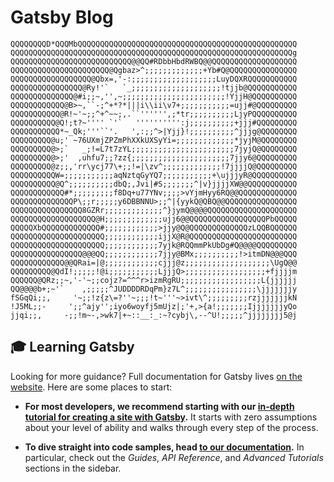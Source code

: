 # Gatsby Blog

```
QQQQQQQQD*QQQMbQQQQQQQQQQQQQQQQQQQQQQQQQQQQQQQQQQQQQQQQQQQQQQQQQ
QQQQQQQQQQQQQQQQQQQQQQQQQQQQQQQQQQQQQQQQQQQQQQQQQQQQQQQQQQQQQQQg
QQQQQQQQQQQQQQQQQQQQQQQQQQQ@@QQ#RDbbHbdRWBQ@@QQQQQQQQQQQQQQQQQQQ
QQQQQQQQQQQQQQQQQQQQQQ@Qgbaz>^;;;;;;;;;;;;;+Yb#Q@QQQQQQQQQQQQQQQ
QQQQQQQQQQQQQQQQQQ@Qbx=,'-:;;;;;;;;;;;;;;;;;;;LuyDQXRQQQQQQQQQQQ
QQQQQQQQQQQQQQQQ@Ry!'`   `_;;;;;;;;;;;;;;;;;;;;!tjjb@QQQQQQQQQQQ
QQQQQQQQQQQQQQ@#i;;~,'',~;;;;;;;;;;;;;;;;;;;;;;;!YjjH@QQQQQQQQQQ
QQQQQQQQQQQQ@B>~,``-;^+*?*|||i\\ii\v7+;;;;;;;;;;;=ujj#@QQQQQQQQQ
QQQQQQQQQQQ@R!~'~;;^+^~~;,.``'''''',;*tr;;;;;;;;;;LjyPQQQQQQQQQQ
QQQQQQQQQQ@Q!;t?~'''' `'`   '''''''''':j;;;;;;;;;;+jjj#QQQQQQQQQ
QQQQQQQQQQQ*~_Qk;'''``'.   ',:;;^>|Yjj}!;;;;;;;;;;^jjjg@QQQQQQQQ
QQQQQQQQQ@u;' ~76UXmjZPZmPhXXkUXSyYi=;;;;;;;;;;;;;*jyjM@QQQQQQQQ
QQQQQQQQQ@>;`   _;!=L7t7zYL;;;;;;;;;;;;;;;;;;;;;;;7jyjQ@QQQQQQQQ
QQQQQQQQQ@>;'  ,uhfu7;;?zz{;;;;;;;;;;;;;;;;;;;;;;7jjy6@QQQQQQQQQ
QQQQQQQQQ@z;;,'rr\ycj77\+;;!=|\zv^;;;;;;;;;;;;;!7jjjjQ@QQQQQQQQQ
QQQQQQQQQQW=;;;;;;;;;;;aqNztqGyYQ7;;;;;;;;;;;+\ujjjyR@QQQQQQQQQQ
QQQQQQQQQQ@Q^;;;;;;;;;;dbQ;,Jvi|#S;;;;;;;^|v}jjjjXW@@QQQQQQQQQQQ
QQQQQQQQQQQQ#*;;;;;;;;;f8Dq+u77YNv;;;;>vYjmHyy6RQ@@QQQQQQQQQQQQQ
QQQQQQQQQQQQQQP\;;r;;;;;y6DBBNNU>;;^|{yykQ@QBQ@@QQQQQQQQQQQQQQQQ
QQQQQQQQQQQQQQQQ8GZRr;;;;;;;;;;;;;^}jymQ@@@@QQQQQQQQQQQQQQQQQQQQ
QQQQQQQQQQQQQQQQQQQ@H;;;;;;;;;;;;;ujj6@@QQQQQQQQQQQQQQQQQPbQQQQQ
QQQQQXbQQQQQQQQQQQQQ#;;;;;;;;;;;;>jjy@Q@QQQQQQQQQQQQQzLQQBQQQQQQ
QQQQQQQQQQQQQQQQQQQQQ;;;;;;;;;;;;ijjX@R@QQQQQQQQQQQQQQQQQQQQQQQQ
QQQQQQQQQQQQQQQQQQQQQ;;;;;;;;;;;;7yjk@RQQmmPkUbDg#Q@@@@QQQQQQQQQ
QQQQQQQQQQQQQQQQ@@@QQ;;;;;;;;;;;;7jjy@BMx;;;;;;;;;;!>itmDN@@@QQQ
QQQQQQQQQQQQ@@QRai=|@;;;;;;;;;;;;cjjj@z;;;;;;;;;;;;;;;;;;;\UgQ@@
QQQQQQQQQ@QdI!;;;;;!@i;;;;;;;;;;;LjjjQ>;;;;;;;;;;;;;;;;;;+fjjjjm
QQQQQQ@QRz;;~,'-'~;;cojz?=^^^r>izmRgRU;;;;;;;;;;;;;;;;;;L{jjjjjj
QQ@@@@b+;~'`    ,;;;;;^JUDDDDRDqPm}z7L^;;;;;;;;;;;;;;;;\jjjjjjjy
fSGqQi;;,     '~;;!z{z\=?''~;;;!t~'''~>ivt\^;;;;;;;;;rzjjjjjjjkN
!J5ML;;-     ';;^ajy'';iyo6woyfj5mUjz|;'+,>{a!;;;;;;;IjjjjjjjyQo
jjqi;;,     -;;!m~-,>wk7|+~::__:_:~?cybj\,--^U!;;;;;^jjjjjjjj5@j
```

## 🎓 Learning Gatsby

Looking for more guidance? Full documentation for Gatsby lives [on the website](https://www.gatsbyjs.com/). Here are some places to start:

- **For most developers, we recommend starting with our [in-depth tutorial for creating a site with Gatsby](https://www.gatsbyjs.com/tutorial/).** It starts with zero assumptions about your level of ability and walks through every step of the process.

- **To dive straight into code samples, head [to our documentation](https://www.gatsbyjs.com/docs/).** In particular, check out the _Guides_, _API Reference_, and _Advanced Tutorials_ sections in the sidebar.
